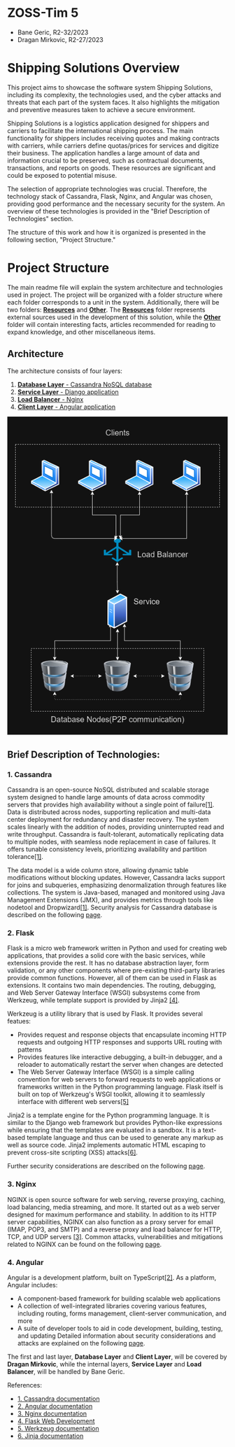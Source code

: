 # ZOSS-Tim 5

  - Bane Geric, R2-32/2023
  - Dragan Mirkovic, R2-27/2023


# Shipping Solutions Overview

This project aims to showcase the software system Shipping Solutions, including its complexity, the technologies used, and the cyber attacks and threats that each part of the system faces. It also highlights the mitigation and preventive measures taken to achieve a secure environment.

Shipping Solutions is a logistics application designed for shippers and carriers to facilitate the international shipping process. The main functionality for shippers includes receiving quotes and making contracts with carriers, while carriers define quotas/prices for services and digitize their business. The application handles a large amount of data and information crucial to be preserved, such as contractual documents, transactions, and reports on goods. These resources are significant and could be exposed to potential misuse.

The selection of appropriate technologies was crucial. Therefore, the technology stack of Cassandra, Flask, Nginx, and Angular was chosen, providing good performance and the necessary security for the system. An overview of these technologies is provided in the "Brief Description of Technologies" section.

The structure of this work and how it is organized is presented in the following section, "Project Structure."

# Project Structure

The main readme file will explain the system architecture and technologies used in project. The project will be organized with a folder structure where each folder corresponds to a unit in the system. Additionally, there will be two folders: [**Resources**](https://github.com/Dragan2402/zoss-23-24/tree/main/Resources) and [**Other**](https://github.com/Dragan2402/zoss-23-24/tree/main/Other). The [**Resources**](https://github.com/Dragan2402/zoss-23-24/tree/main/Resources) folder represents external sources used in the development of this solution, while the [**Other**](https://github.com/Dragan2402/zoss-23-24/tree/main/Other) folder will contain interesting facts, articles recommended for reading to expand knowledge, and other miscellaneous items.

## Architecture

The architecture consists of four layers:
1. [**Database Layer** - Cassandra NoSQL database](https://github.com/Dragan2402/zoss-23-24/tree/main/1.%20Database%20layer)
2. [**Service Layer** - Django application](https://github.com/Dragan2402/zoss-23-24/tree/main/2.%20Service%20layer)
3. [**Load Balancer** - Nginx](https://github.com/Dragan2402/zoss-23-24/tree/main/3.%20Load%20balancer%20layer)
4. [**Client Layer** - Angular application](https://github.com/Dragan2402/zoss-23-24/tree/main/4.%20Client%20layer)

![Architecture Image](ZossArchitecture.png)

## Brief Description of Technologies:

### 1. Cassandra

Cassandra is an open-source NoSQL distributed and scalable storage system designed to handle large amounts of data across commodity servers that provides high availability without a single point of failure[[1]](https://cassandra.apache.org/doc/latest/index.html). 
Data is distributed across nodes, supporting replication and multi-data center deployment for redundancy and disaster recovery. The system scales linearly with the addition of nodes, providing uninterrupted read and write throughput. Cassandra is fault-tolerant, automatically replicating data to multiple nodes, with seamless node replacement in case of failures. It offers tunable consistency levels, prioritizing availability and partition tolerance[[1]](https://cassandra.apache.org/doc/latest/index.html). 

The data model is a wide column store, allowing dynamic table modifications without blocking updates. However, Cassandra lacks support for joins and subqueries, emphasizing denormalization through features like collections. The system is Java-based, managed and monitored using Java Management Extensions (JMX), and provides metrics through tools like nodetool and Dropwizard[[1]](https://cassandra.apache.org/doc/latest/index.html). Security analysis for Cassandra database is described on the following [page](https://github.com/Dragan2402/zoss-23-24/tree/main/1.%20Database%20layer).

### 2. Flask

Flask is a micro web framework written in Python and used for creating web applications, that provides a solid core with the basic services, while extensions provide the rest. It has no database abstraction layer, form validation, or any other components where pre-existing third-party libraries provide common functions. However, all of them can be used in Flask as extensions. It contains two main dependencies. The routing, debugging, and Web Server Gateway Interface (WSGI) subsystems come from Werkzeug, while template support is provided by Jinja2 [[4]](https://coddyschool.com/upload/Flask_Web_Development_Developing.pdf).

Werkzeug is a utility library that is used by Flask. It provides several featues:
- Provides request and response objects that encapsulate incoming HTTP requests and outgoing HTTP responses and supports URL routing with patterns
- Provides features like interactive debugging, a built-in debugger, and a reloader to automatically restart the server when changes are detected
- The Web Server Gateway Interface (WSGI) is a simple calling convention for web servers to forward requests to web applications or frameworks written in the Python programming language. Flask itself is built on top of Werkzeug's WSGI toolkit, allowing it to seamlessly interface with different web servers[[5]](https://werkzeug.palletsprojects.com/en/3.0.x/)

Jinja2 is a template engine for the Python programming language. It is similar to the Django web framework but provides Python-like expressions while ensuring that the templates are evaluated in a sandbox. It is a text-based template language and thus can be used to generate any markup as well as source code. Jinja2 implements automatic HTML escaping to prevent cross-site scripting (XSS) attacks[[6]](https://jinja.palletsprojects.com/en/3.1.x/).

Further security considerations are described on the following [page](https://github.com/Dragan2402/zoss-23-24/tree/main/2.%20Service%20layer).

### 3. Nginx

NGINX is open source software for web serving, reverse proxying, caching, load balancing, media streaming, and more. It started out as a web server designed for maximum performance and stability. In addition to its HTTP server capabilities, NGINX can also function as a proxy server for email (IMAP, POP3, and SMTP) and a reverse proxy and load balancer for HTTP, TCP, and UDP servers [[3]](https://www.nginx.com/resources/glossary/nginx/). Common attacks, vulnerabilities and mitigations related to NGINX can be found on the following [page](https://github.com/Dragan2402/zoss-23-24/tree/main/3.%20Load%20balancer%20layer).

### 4. Angular

Angular is a development platform, built on TypeScript[[2]](https://angular.io/docs). As a platform, Angular includes:
- A component-based framework for building scalable web applications
- A collection of well-integrated libraries covering various features, including routing, forms management, client-server communication, and more
- A suite of developer tools to aid in code development, building, testing, and updating
Detailed information about security considerations and attacks are explained on the following [page](https://github.com/Dragan2402/zoss-23-24/tree/main/4.%20Client%20layer).

The first and last layer, **Database Layer** and **Client Layer**, will be covered by **Dragan Mirkovic**, while the internal layers, **Service Layer** and **Load Balancer**, will be handled by Bane Geric.

References: 
- [1. Cassandra documentation](https://cassandra.apache.org/doc/latest/index.html)
- [2. Angular documentation](https://angular.io/docs)
- [3. Nginx documentation](https://www.nginx.com/resources/glossary/nginx/)
- [4. Flask Web Development](https://coddyschool.com/upload/Flask_Web_Development_Developing.pdf)
- [5. Werkzeug documentation](https://werkzeug.palletsprojects.com/en/3.0.x/)
- [6. Jinja documentation](https://jinja.palletsprojects.com/en/3.1.x/)
